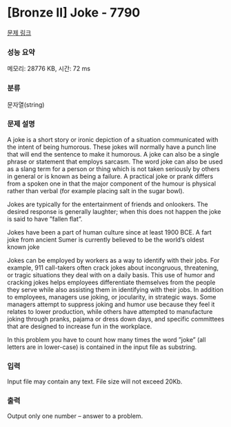 # [Bronze II] Joke - 7790 

[문제 링크](https://www.acmicpc.net/problem/7790) 

### 성능 요약

메모리: 28776 KB, 시간: 72 ms

### 분류

문자열(string)

### 문제 설명

<p>A joke is a short story or ironic depiction of a situation communicated with the intent of being humorous. These jokes will normally have a punch line that will end the sentence to make it humorous. A joke can also be a single phrase or statement that employs sarcasm. The word joke can also be used as a slang term for a person or thing which is not taken seriously by others in general or is known as being a failure. A practical joke or prank differs from a spoken one in that the major component of the humour is physical rather than verbal (for example placing salt in the sugar bowl).</p>

<p>Jokes are typically for the entertainment of friends and onlookers. The desired response is generally laughter; when this does not happen the joke is said to have ”fallen flat”.</p>

<p>Jokes have been a part of human culture since at least 1900 BCE. A fart joke from ancient Sumer is currently believed to be the world’s oldest known joke</p>

<p>Jokes can be employed by workers as a way to identify with their jobs. For example, 911 call-takers often crack jokes about incongruous, threatening, or tragic situations they deal with on a daily basis. This use of humor and cracking jokes helps employees differentiate themselves from the people they serve while also assisting them in identifying with their jobs. In addition to employees, managers use joking, or jocularity, in strategic ways. Some managers attempt to suppress joking and humor use because they feel it relates to lower production, while others have attempted to manufacture joking through pranks, pajama or dress down days, and specific committees that are designed to increase fun in the workplace.</p>

<p>In this problem you have to count how many times the word ”joke” (all letters are in lower-case) is contained in the input file as substring.</p>

### 입력 

 <p>Input file may contain any text. File size will not exceed 20Kb.</p>

### 출력 

 <p>Output only one number – answer to a problem.</p>

